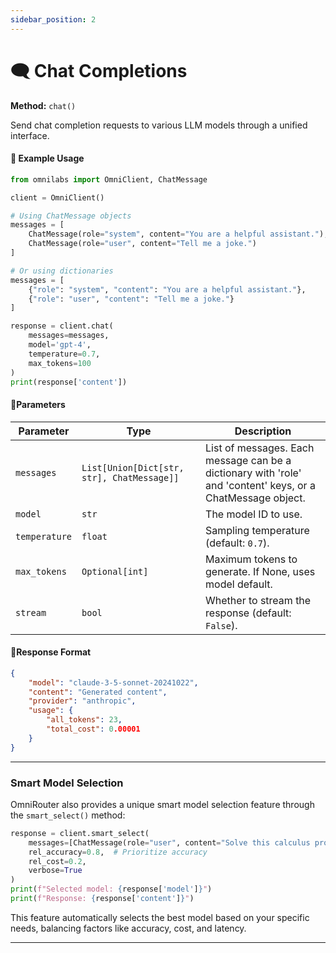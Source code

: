 ```yaml
---
sidebar_position: 2
---
```

# 🗨️ Chat Completions
**Method:** `chat()`

Send chat completion requests to various LLM models through a unified interface.

#### 📝 Example Usage
```python
from omnilabs import OmniClient, ChatMessage

client = OmniClient()

# Using ChatMessage objects
messages = [
    ChatMessage(role="system", content="You are a helpful assistant."),
    ChatMessage(role="user", content="Tell me a joke.")
]

# Or using dictionaries
messages = [
    {"role": "system", "content": "You are a helpful assistant."},
    {"role": "user", "content": "Tell me a joke."}
]

response = client.chat(
    messages=messages,
    model='gpt-4',
    temperature=0.7,
    max_tokens=100
)
print(response['content'])
```

#### 🔹Parameters
| Parameter | Type | Description |
|-----------|------|-------------|
| `messages` | `List[Union[Dict[str, str], ChatMessage]]` | List of messages. Each message can be a dictionary with 'role' and 'content' keys, or a ChatMessage object. |
| `model` | `str` | The model ID to use. |
| `temperature` | `float` | Sampling temperature (default: `0.7`). |
| `max_tokens` | `Optional[int]` | Maximum tokens to generate. If None, uses model default. |
| `stream` | `bool` | Whether to stream the response (default: `False`). |

#### 🔹Response Format
```json
{
    "model": "claude-3-5-sonnet-20241022",
    "content": "Generated content",
    "provider": "anthropic",
    "usage": {
        "all_tokens": 23,
        "total_cost": 0.00001
    }
}
```
---
### Smart Model Selection
OmniRouter also provides a unique smart model selection feature through the `smart_select()` method:

```python
response = client.smart_select(
    messages=[ChatMessage(role="user", content="Solve this calculus problem: ∫x²dx")],
    rel_accuracy=0.8,  # Prioritize accuracy
    rel_cost=0.2,
    verbose=True
)
print(f"Selected model: {response['model']}")
print(f"Response: {response['content']}")
```

This feature automatically selects the best model based on your specific needs, balancing factors like accuracy, cost, and latency.

---
